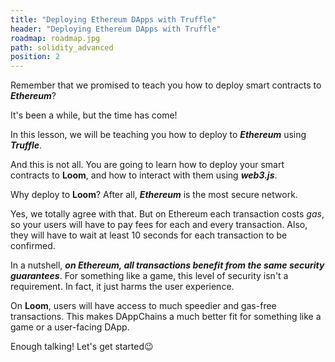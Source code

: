```yaml
---
title: "Deploying Ethereum DApps with Truffle"
header: "Deploying Ethereum DApps with Truffle"
roadmap: roadmap.jpg
path: solidity_advanced
position: 2
---
```


Remember that we promised to teach you how to deploy smart contracts to **_Ethereum_**?

It's been a while, but the time has come!

In this lesson, we will be teaching you how to deploy to **_Ethereum_** using **_Truffle_**.

And this is not all. You are going to learn how to deploy your smart contracts to **Loom**, and how to interact with them using **_web3.js_**.

Why deploy to **Loom**? After all, **_Ethereum_** is the most secure network.

Yes, we totally agree with that. But on Ethereum each transaction costs _gas_, so your users will have to pay fees for each and every transaction. Also, they will have to wait at least 10 seconds for each transaction to be confirmed.

In a nutshell, **_on Ethereum, all transactions benefit from the same security guarantees_**. For something like a game, this level of security isn't a requirement. In fact, it just harms the user experience.

On **Loom**, users will have access to much speedier and gas-free transactions. This makes DAppChains a much better fit for something like a game or a user-facing DApp.

Enough talking! Let's get started😉

